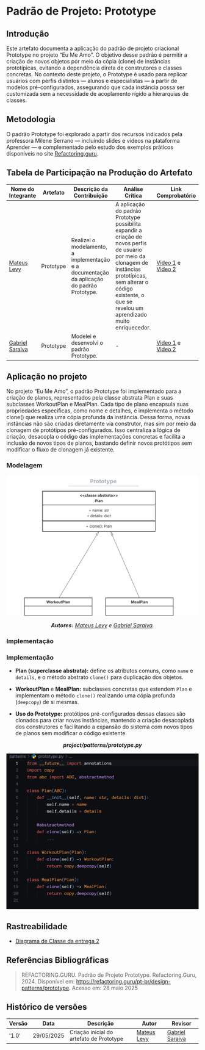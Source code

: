 # __Padrão de Projeto: Prototype__

## __Introdução__

Este artefato documenta a aplicação do padrão de projeto criacional Prototype no projeto “Eu Me Amo”. O objetivo desse padrão é permitir a criação de novos objetos por meio da cópia (clone) de instâncias prototípicas, evitando a dependência direta de construtores e classes concretas. No contexto deste projeto, o Prototype é usado para replicar usuários com perfis distintos — alunos e especialistas — a partir de modelos pré-configurados, assegurando que cada instância possa ser customizada sem a necessidade de acoplamento rígido a hierarquias de classes.







## __Metodologia__

O padrão Prototype foi explorado a partir dos recursos indicados pela professora Milene Serrano — incluindo slides e vídeos na plataforma Aprender — e complementado pelo estudo dos exemplos práticos disponíveis no site [Refactoring.guru](https://refactoring.guru/pt-br/design-patterns/prototype).


## __Tabela de Participação na Produção do Artefato__


<center>

| <center>Nome do<br>Integrante | <center>Artefato | <center>Descrição da<br>Contribuição | <center>Análise Crítica | <center>Link Comprobatório |
|------------|----------|------------|------------|---------|
|  [Mateus Levy](https://github.com/mateus9levy)| Prototype | Realizei o modelamento, a implementação e a documentação da aplicação do padrão Prototype. | A aplicação do padrão Prototype possibilita expandir a criação de novos perfis de usuário por meio da clonagem de instâncias prototípicas, sem alterar o código existente, o que se revelou um aprendizado muito enriquecedor. | [Video 1](https://unbbr-my.sharepoint.com/:v:/g/personal/202045769_aluno_unb_br/Edj9QH6HUIlCiZWWSQ2oRDEB1TaP1N7725oDhOg0SYzpxg?e=F6drSh&nav=eyJyZWZlcnJhbEluZm8iOnsicmVmZXJyYWxBcHAiOiJTdHJlYW1XZWJBcHAiLCJyZWZlcnJhbFZpZXciOiJTaGFyZURpYWxvZy1MaW5rIiwicmVmZXJyYWxBcHBQbGF0Zm9ybSI6IldlYiIsInJlZmVycmFsTW9kZSI6InZpZXcifX0%3D) e [Video 2](https://unbbr-my.sharepoint.com/:v:/g/personal/202045769_aluno_unb_br/EZAurW5nCXpHkFjEZaFLiakBicv4rRZbOsB_V4_MTOqfHw?e=TEMLRZ&nav=eyJyZWZlcnJhbEluZm8iOnsicmVmZXJyYWxBcHAiOiJTdHJlYW1XZWJBcHAiLCJyZWZlcnJhbFZpZXciOiJTaGFyZURpYWxvZy1MaW5rIiwicmVmZXJyYWxBcHBQbGF0Zm9ybSI6IldlYiIsInJlZmVycmFsTW9kZSI6InZpZXcifX0%3D) |
|  [Gabriel Saraiva](https://github.com/gabrielsarcan) | Prototype | Modelei e desenvolvi o padrão Prototype. | - | [Video 1](https://unbbr-my.sharepoint.com/:v:/g/personal/202045769_aluno_unb_br/Edj9QH6HUIlCiZWWSQ2oRDEB1TaP1N7725oDhOg0SYzpxg?e=F6drSh&nav=eyJyZWZlcnJhbEluZm8iOnsicmVmZXJyYWxBcHAiOiJTdHJlYW1XZWJBcHAiLCJyZWZlcnJhbFZpZXciOiJTaGFyZURpYWxvZy1MaW5rIiwicmVmZXJyYWxBcHBQbGF0Zm9ybSI6IldlYiIsInJlZmVycmFsTW9kZSI6InZpZXcifX0%3D) e [Video 2](https://unbbr-my.sharepoint.com/:v:/g/personal/202045769_aluno_unb_br/EZAurW5nCXpHkFjEZaFLiakBicv4rRZbOsB_V4_MTOqfHw?e=TEMLRZ&nav=eyJyZWZlcnJhbEluZm8iOnsicmVmZXJyYWxBcHAiOiJTdHJlYW1XZWJBcHAiLCJyZWZlcnJhbFZpZXciOiJTaGFyZURpYWxvZy1MaW5rIiwicmVmZXJyYWxBcHBQbGF0Zm9ybSI6IldlYiIsInJlZmVycmFsTW9kZSI6InZpZXcifX0%3D) |

</center>

## __Aplicação no projeto__

No projeto “Eu Me Amo”, o padrão Prototype foi implementado para a criação de planos, representados pela classe abstrata Plan e suas subclasses WorkoutPlan e MealPlan. Cada tipo de plano encapsula suas propriedades específicas, como nome e detalhes, e implementa o método clone() que realiza uma cópia profunda da instância. Dessa forma, novas instâncias não são criadas diretamente via construtor, mas sim por meio da clonagem de protótipos pré-configurados. Isso centraliza a lógica de criação, desacopla o código das implementações concretas e facilita a inclusão de novos tipos de planos, bastando definir novos protótipos sem modificar o fluxo de clonagem já existente.

### __Modelagem__

<center>

![Diagrama de classe - Módulo Usuário](../assets/celula03/prototype/classe_prototype.png)

_**Autores:** [Mateus Levy](https://github.com/mateus9levy) e [Gabriel Saraiva](https://github.com/gabrielsarcan)._
</center>

### __Implementação__

### Implementação

- **Plan (superclasse abstrata):** define os atributos comuns, como `name` e `details`, e o método abstrato `clone()` para duplicação dos objetos.

- **WorkoutPlan** e **MealPlan:** subclasses concretas que estendem `Plan` e implementam o método `clone()` realizando uma cópia profunda (`deepcopy`) de si mesmas.

- **Uso do Prototype:** protótipos pré-configurados dessas classes são clonados para criar novas instâncias, mantendo a criação desacoplada dos construtores e facilitando a expansão do sistema com novos tipos de planos sem modificar o código existente.


<center>

_**project/patterns/prototype.py**_

![src/prototype/prototype.py](../assets/celula03/prototype/prototype.png)

</center>

## __Rastreabilidade__

- [Diagrama de Classe da entrega 2](https://unbarqdsw2025-1-turma01.github.io/2025.1-T01-_G3_EuMeAmo_Entrega_02/#/Modelagem/2.1.1.DiagramaDeClasses) 

## __Referências Bibliográficas__

> REFACTORING.GURU. Padrão de Projeto Prototype. Refactoring.Guru, 2024. Disponível em: https://refactoring.guru/pt-br/design-patterns/prototype. Acesso em: 28 maio 2025

## __Histórico de versões__

| Versão | Data | Descrição | Autor | Revisor |
|--------|------|-----------|-------|---------|
| '1.0'  | 29/05/2025 | Criação inicial do artefato de Prototype | [Mateus Levy](https://github.com/mateus9levy) | [Gabriel Saraiva](https://github.com/gabrielsarcan)| 